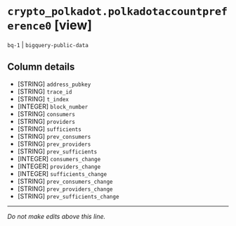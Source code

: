 # `crypto_polkadot.polkadotaccountpreference0` [view]
`bq-1` | `bigquery-public-data`

## Column details
* [STRING]    `address_pubkey`
* [STRING]    `trace_id`
* [STRING]    `t_index`
* [INTEGER]   `block_number`
* [STRING]    `consumers`
* [STRING]    `providers`
* [STRING]    `sufficients`
* [STRING]    `prev_consumers`
* [STRING]    `prev_providers`
* [STRING]    `prev_sufficients`
* [INTEGER]   `consumers_change`
* [INTEGER]   `providers_change`
* [INTEGER]   `sufficients_change`
* [STRING]    `prev_consumers_change`
* [STRING]    `prev_providers_change`
* [STRING]    `prev_sufficients_change`

-------------------------------------------------------------------------------
*Do not make edits above this line.*
